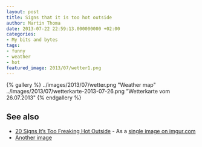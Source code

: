 ```yaml
---
layout: post
title: Signs that it is too hot outside
author: Martin Thoma
date: 2013-07-22 22:59:13.000000000 +02:00
categories:
- My bits and bytes
tags:
- funny
- weather
- hot
featured_image: 2013/07/wetter1.png
---
```

{% gallery %}
    ../images/2013/07/wetter.png    "Weather map"
    ../images/2013/07/wetterkarte-2013-07-26.png    "Wetterkarte vom 26.07.2013"
{% endgallery %}

<h2>See also</h2>
<ul>
  <li><a href="http://www.pleated-jeans.com/2013/07/02/20-signs-its-too-freaking-hot-outside/">20 Signs It&rsquo;s Too Freaking Hot Outside</a> - As a <a href="http://imgur.com/2XQla6k">single image on imgur.com</a></li>
  <li><a href="http://imgur.com/gallery/bOIHj">Another image</a></li>
</ul>
